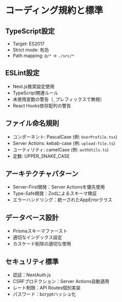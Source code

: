 # コーディング規約と標準

## TypeScript設定
- Target: ES2017
- Strict mode: 有効
- Path mapping: `@/*` → `./src/*`

## ESLint設定
- Next.js推奨設定使用
- TypeScript関連ルール
- 未使用変数の警告（`_`プレフィックスで無視）
- React Hooks依存配列の警告

## ファイル命名規則
- コンポーネント: PascalCase (例: `UserProfile.tsx`)
- Server Actions: kebab-case (例: `upload-file.ts`)
- ユーティリティ: camelCase (例: `authUtils.ts`)
- 定数: UPPER_SNAKE_CASE

## アーキテクチャパターン
- Server-First開発：Server Actionsを優先使用
- Type-Safe開発：Zodによるスキーマ検証
- エラーハンドリング：統一されたAppErrorクラス

## データベース設計
- Prismaスキーマファースト
- 適切なインデックス設定
- カスケード削除の適切な使用

## セキュリティ標準
- 認証：NextAuth.js
- CSRFプロテクション：Server Actions自動適用
- レート制限：API Routes個別実装
- パスワード：bcryptハッシュ化